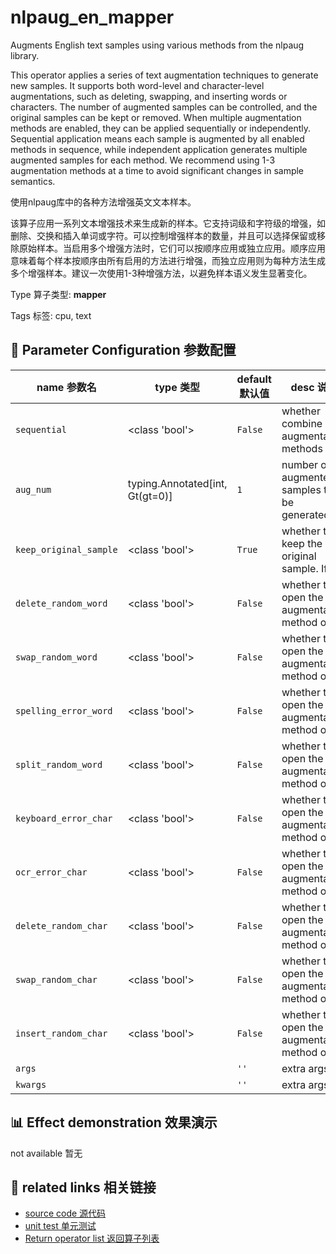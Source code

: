 # nlpaug_en_mapper

Augments English text samples using various methods from the nlpaug library.

This operator applies a series of text augmentation techniques to generate new samples. It supports both word-level and character-level augmentations, such as deleting, swapping, and inserting words or characters. The number of augmented samples can be controlled, and the original samples can be kept or removed. When multiple augmentation methods are enabled, they can be applied sequentially or independently. Sequential application means each sample is augmented by all enabled methods in sequence, while independent application generates multiple augmented samples for each method. We recommend using 1-3 augmentation methods at a time to avoid significant changes in sample semantics.

使用nlpaug库中的各种方法增强英文文本样本。

该算子应用一系列文本增强技术来生成新的样本。它支持词级和字符级的增强，如删除、交换和插入单词或字符。可以控制增强样本的数量，并且可以选择保留或移除原始样本。当启用多个增强方法时，它们可以按顺序应用或独立应用。顺序应用意味着每个样本按顺序由所有启用的方法进行增强，而独立应用则为每种方法生成多个增强样本。建议一次使用1-3种增强方法，以避免样本语义发生显著变化。

Type 算子类型: **mapper**

Tags 标签: cpu, text

## 🔧 Parameter Configuration 参数配置
| name 参数名 | type 类型 | default 默认值 | desc 说明 |
|--------|------|--------|------|
| `sequential` | <class 'bool'> | `False` | whether combine all augmentation methods to a |
| `aug_num` | typing.Annotated[int, Gt(gt=0)] | `1` | number of augmented samples to be generated. If |
| `keep_original_sample` | <class 'bool'> | `True` | whether to keep the original sample. If |
| `delete_random_word` | <class 'bool'> | `False` | whether to open the augmentation method of |
| `swap_random_word` | <class 'bool'> | `False` | whether to open the augmentation method of |
| `spelling_error_word` | <class 'bool'> | `False` | whether to open the augmentation method of |
| `split_random_word` | <class 'bool'> | `False` | whether to open the augmentation method of |
| `keyboard_error_char` | <class 'bool'> | `False` | whether to open the augmentation method of |
| `ocr_error_char` | <class 'bool'> | `False` | whether to open the augmentation method of |
| `delete_random_char` | <class 'bool'> | `False` | whether to open the augmentation method of |
| `swap_random_char` | <class 'bool'> | `False` | whether to open the augmentation method of |
| `insert_random_char` | <class 'bool'> | `False` | whether to open the augmentation method of |
| `args` |  | `''` | extra args |
| `kwargs` |  | `''` | extra args |

## 📊 Effect demonstration 效果演示
not available 暂无

## 🔗 related links 相关链接
- [source code 源代码](../../../data_juicer/ops/mapper/nlpaug_en_mapper.py)
- [unit test 单元测试](../../../tests/ops/mapper/test_nlpaug_en_mapper.py)
- [Return operator list 返回算子列表](../../Operators.md)